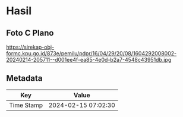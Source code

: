 # Hasil

## Foto C Plano

https://sirekap-obj-formc.kpu.go.id/873e/pemilu/pdpr/16/04/29/20/08/1604292008002-20240214-205711--d001ee4f-ea85-4e0d-b2a7-4548c43951db.jpg


## Metadata

| Key        | Value               |
| ---------- | ------------------- |
| Time Stamp | 2024-02-15 07:02:30 |



